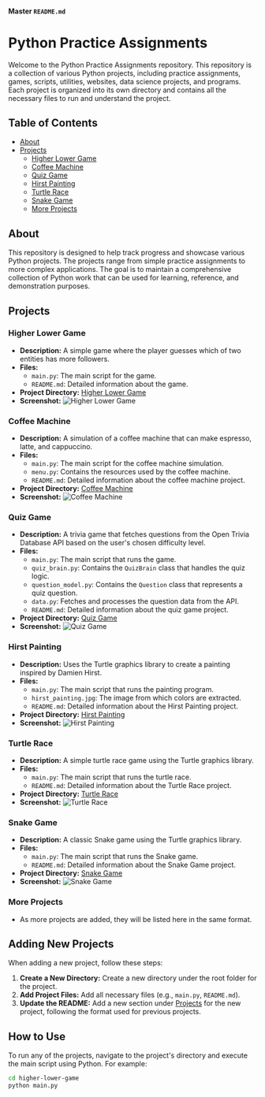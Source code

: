
#### Master `README.md`

# Python Practice Assignments

Welcome to the Python Practice Assignments repository. This repository is a collection of various Python projects, including practice assignments, games, scripts, utilities, websites, data science projects, and programs. Each project is organized into its own directory and contains all the necessary files to run and understand the project.

## Table of Contents

- [About](#about)
- [Projects](#projects)
  - [Higher Lower Game](#higher-lower-game)
  - [Coffee Machine](#coffee-machine)
  - [Quiz Game](#quiz-game)
  - [Hirst Painting](#hirst-painting)
  - [Turtle Race](#turtle-race)
  - [Snake Game](#snake-game)
  - [More Projects](#more-projects)

## About

This repository is designed to help track progress and showcase various Python projects. The projects range from simple practice assignments to more complex applications. The goal is to maintain a comprehensive collection of Python work that can be used for learning, reference, and demonstration purposes.

## Projects

### Higher Lower Game

- **Description:** A simple game where the player guesses which of two entities has more followers.
- **Files:**
  - `main.py`: The main script for the game.
  - `README.md`: Detailed information about the game.
- **Project Directory:** [Higher Lower Game](higher-lower-game/)
- **Screenshot:**
  ![Higher Lower Game](screenshots/higher-lower-game.png)

### Coffee Machine

- **Description:** A simulation of a coffee machine that can make espresso, latte, and cappuccino.
- **Files:**
  - `main.py`: The main script for the coffee machine simulation.
  - `menu.py`: Contains the resources used by the coffee machine.
  - `README.md`: Detailed information about the coffee machine project.
- **Project Directory:** [Coffee Machine](coffee-machine/)
- **Screenshot:**
  ![Coffee Machine](screenshots/coffee-machine.png)

### Quiz Game

- **Description:** A trivia game that fetches questions from the Open Trivia Database API based on the user's chosen difficulty level.
- **Files:**
  - `main.py`: The main script that runs the game.
  - `quiz_brain.py`: Contains the `QuizBrain` class that handles the quiz logic.
  - `question_model.py`: Contains the `Question` class that represents a quiz question.
  - `data.py`: Fetches and processes the question data from the API.
  - `README.md`: Detailed information about the quiz game project.
- **Project Directory:** [Quiz Game](quiz-game/)
- **Screenshot:**
  ![Quiz Game](screenshots/quiz-game.png)

### Hirst Painting

- **Description:** Uses the Turtle graphics library to create a painting inspired by Damien Hirst.
- **Files:**
  - `main.py`: The main script that runs the painting program.
  - `hirst_painting.jpg`: The image from which colors are extracted.
  - `README.md`: Detailed information about the Hirst Painting project.
- **Project Directory:** [Hirst Painting](hirst-painting/)
- **Screenshot:**
  ![Hirst Painting](screenshots/hirst-painting.png)

### Turtle Race

- **Description:** A simple turtle race game using the Turtle graphics library.
- **Files:**
  - `main.py`: The main script that runs the turtle race.
  - `README.md`: Detailed information about the Turtle Race project.
- **Project Directory:** [Turtle Race](turtle-race/)
- **Screenshot:**
  ![Turtle Race](screenshots/turtle-race.png)

### Snake Game

- **Description:** A classic Snake game using the Turtle graphics library.
- **Files:**
  - `main.py`: The main script that runs the Snake game.
  - `README.md`: Detailed information about the Snake Game project.
- **Project Directory:** [Snake Game](snake-game/)
- **Screenshot:**
  ![Snake Game](screenshots/snake-game.png)

### More Projects

- As more projects are added, they will be listed here in the same format.

## Adding New Projects

When adding a new project, follow these steps:

1. **Create a New Directory:** Create a new directory under the root folder for the project.
2. **Add Project Files:** Add all necessary files (e.g., `main.py`, `README.md`).
3. **Update the README:** Add a new section under [Projects](#projects) for the new project, following the format used for previous projects.

## How to Use

To run any of the projects, navigate to the project's directory and execute the main script using Python. For example:

```bash
cd higher-lower-game
python main.py
